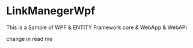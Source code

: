 # LinkManegerWpf

This is a Sample of WPF  & ENTITY Framework core & WebApp & WebAPi

change in read me 